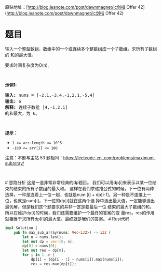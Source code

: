 原贴地址：[http://blog.leanote.com/post/dawnmagnet/lc剑指 Offer 
42](http://blog.leanote.com/post/dawnmagnet/lc剑指 Offer 42)
# 题目
<p>输入一个整型数组，数组中的一个或连续多个整数组成一个子数组。求所有子数组的
和的最大值。</p>
<p>要求时间复杂度为O(n)。</p>
<p>&nbsp;</p>
<p><strong>示例1:</strong></p>
<pre><strong>输入:</strong> nums = [-2,1,-3,4,-1,2,1,-5,4]
<strong>输出:</strong> 6
<strong>解释:</strong>&nbsp;连续子数组&nbsp;[4,-1,2,1] 
的和最大，为&nbsp;6。</pre>
<p>&nbsp;</p>
<p><strong>提示：</strong></p>
<ul>
    <li><code>1 &lt;=&nbsp;arr.length &lt;= 10^5</code></li>
    <li><code>-100 &lt;= arr[i] &lt;= 100</code></li>
</ul>
<p>注意：本题与主站 53 题相同：<a 
href="https://leetcode-cn.com/problems/maximum-subarray/">https://leetcode-cn
.com/problems/maximum-subarray/</a></p>
<p>&nbsp;</p>
# 思路分析
这是一道非常非常经典的dp题目。
我们可以用dp[i]来表示以某一位结束的结束的所有子数组的最大和。
这样在我们求递推公式的时候，下一位有两种选择，一种是连着上一位一起，也就是num
[i] + dp[i-1]，另一种是不连接上一位，也就是num[i]，下一位的dp[i]就在这两个选
择中选出最大值，一定能够选出最优解，但是我们这个题要求的并非一定是要最后一位
结束的最大子数组的和，所以在维护dp[i]的时候，我们还需要维护一个最终的答案的变
量res。res的作用就相当于求所有dp[i]的最大值。最终就是我们的答案。
# Rust代码

```rust
impl Solution {
    pub fn max_sub_array(nums: Vec<i32>) -> i32 {
        let n = nums.len();
        let mut dp = vec![0; n];
        dp[0] = nums[0];
        let mut res = dp[0];
        for i in 1..n {
            dp[i] = (dp[i - 1] + nums[i]).max(nums[i]);
            res = res.max(dp[i]);
```
